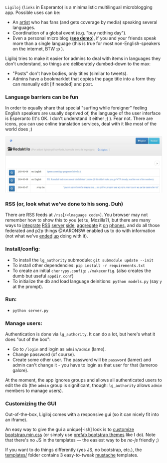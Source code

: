 `Ligiloj` (`links` in Esperanto) is a minimalistic multilingual microblogging app. Possible uses can be:

* An [artist](http://etgarkeret.com) who has fans (and gets coverage by media) speaking several languages.
* Coordination of a global event (e.g. "buy nothing day").
* Even a personal micro blog ([**see demo**](https://swatwt.com/favs)),
  if you and your friends speak more than a single language
  (this is true for most non-English-speakers on the internet, BTW :p ).

Ligiloj tries to make it easier for admins to deal with items in languages they don't understand, so things are deliberately dumbed-down to the max:

  * "Posts" don't have bodies, only titles (similar to tweets).
  * Admins have a bookmarklet that copies the page title into a form they can manually edit [if needed] and post.

### Language barriers can be fun

In order to equally share that special "surfing while foreigner" feeling English speakers are usually deprived of,
the language of the user interface is Esperanto (It's OK. I don't understand it either ;) ).
Fear not. There are icons, you can use online translation services, deal with it like most of the world does ;)

![Guess what the small "+ligilon" does :)](metadata/editor-screenshot.jpg)

### RSS (or, look what we've done to his song. Duh)
There are RSS feeds at `/rss`[`/<lnaguage code>`]. You browser may not remember how to show this to you (et tu, Mozilla?),
but there are many ways to [integrate](https://codex.wordpress.org/WordPress_Widgets#Using_RSS_Widgets)
[RSS](http://offog.org/code/rawdog/) [server](http://www.planetplanet.org/) [side](http://wordpress.org/plugins/search.php?q=rss+widget&sort=),
[aggregate](http://lifehacker.com/the-best-news-reader-application-for-android-5807863) it
[on](https://github.com/ahorn/android-rss)
[phones](http://www.macworld.com/article/1140310/rssreaders.html),
and do all those federated and p2p things @AARONSW enabled us to do with information
(not what we've [ended](https://en.wikipedia.org/wiki/Behavioral_targeting) [up](https://www.eff.org/nsa-spying) doing with it).

### Install/config:

* To install the `lg_authority` submodule: `git submodule update --init`
* To install other dependencies: `pip install -r requirements.txt`
* To create an initial `cherrypy.config`: `./makeconfig`. (also creates the dumb but useful `appdir.conf`)
* To initialize the db and load language deinitions: `python models.py` (say `y` at the prompt).

### Run:

* `python server.py`

### Manage users:

Authentication is done via `lg_authority`. It can do a lot, but here's what it does
"out of the box":

* Go to `/login` and login as `admin/admin` (lame).
* Change password (of course).
* Create some other user. The password will be `password` (lamer)
  and admin can't change it - you have to login as that user for that (lameroo galore).

At the moment, the app ignores groups and allows all authenticated users to edit the db
(the `admin` group is significant, though: `lg_authority` allows `admin` members to manage users).

### Customizing the GUI

Out-of-the-box, Ligiloj comes with a responsive gui (so it can nicely fit into an iframe).

An easy way to give the gui a unique[-ish] look is to [customize](http://getbootstrap.com/customize/)
[bootstrap.min.css](static/assets/css/bootstrap.min.css) (or simply use [prefab bootstrap themes](http://bootswatch.com) like I do).
Note that there's no JS in the templates &mdash; the easiest way to be *no-js* friendly ;)

If you want to do things differently (yes JS, no bootstrap, etc.), the [templates/](templates/) folder contains 3 easy-to-tweak [mustache](http://mustache.github.io/) templates.
